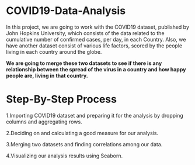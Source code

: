 # COVID19-Data-Analysis
 In this project, we are going to work with the COVID19 dataset, published by John Hopkins University, which consists of the data related to the cumulative number of confirmed cases, per day, in each Country. Also, we have another dataset consist of various life factors, scored by the people living in each country around the globe.
 
 **We are going to merge these two datasets to see if there is any relationship between the spread of the virus in a country and how happy people are, living in that country.**

# Step-By-Step Process

1.Importing COVID19 dataset and preparing it for the analysis by dropping columns and aggregating rows.

2.Deciding on and calculating a good measure for our analysis.

3.Merging two datasets and finding correlations among our data.

4.Visualizing our analysis results using Seaborn.


